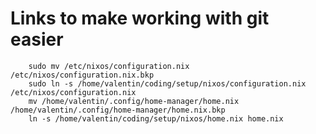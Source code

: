 # Links to make working with git easier
        sudo mv /etc/nixos/configuration.nix /etc/nixos/configuration.nix.bkp
        sudo ln -s /home/valentin/coding/setup/nixos/configuration.nix /etc/nixos/configuration.nix
        mv /home/valentin/.config/home-manager/home.nix /home/valentin/.config/home-manager/home.nix.bkp
        ln -s /home/valentin/coding/setup/nixos/home.nix home.nix 
